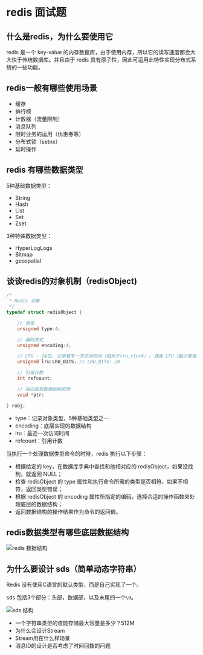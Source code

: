 # redis 面试题

## 什么是redis，为什么要使用它

redis 是一个 key-value 的内存数据库，由于使用内存，所以它的读写速度都会大大快于传统数据库。并且由于 redis 具有原子性，因此可运用此特性实现分布式系统的一些功能。

## redis一般有哪些使用场景

- 缓存
- 排行榜
- 计数器（流量限制）
- 消息队列
- 限时业务的运用（优惠券等）
- 分布式锁（setnx）
- 延时操作

## redis 有哪些数据类型

5种基础数据类型：

- String
- Hash
- List
- Set
- Zset

3种特殊数据类型：

- HyperLogLogs
- Bitmap
- geospatial

## 谈谈redis的对象机制（redisObject)

```C
/*
 * Redis 对象
 */
typedef struct redisObject {

    // 类型
    unsigned type:4;

    // 编码方式
    unsigned encoding:4;

    // LRU - 24位, 记录最末一次访问时间（相对于lru_clock）; 或者 LFU（最少使用的数据：8位频率，16位访问时间）
    unsigned lru:LRU_BITS; // LRU_BITS: 24

    // 引用计数
    int refcount;

    // 指向底层数据结构实例
    void *ptr;

} robj;

```

- type：记录对象类型，5种基础类型之一
- encoding：底层实现的数据结构
- lru：最近一次访问时间
- refcount：引用计数

当执行一个处理数据类型命令的时候，redis 执行以下步骤：

- 根据给定的 key，在数据库字典中查找和他相对应的 redisObject，如果没找到，就返回 NULL；
- 检查 redisObject 的 type 属性和执行命令所需的类型是否相符，如果不相符，返回类型错误；
- 根据 redisObject 的 encoding 属性所指定的编码，选择合适的操作函数来处理底层的数据结构；
- 返回数据结构的操作结果作为命令的返回值。

## redis数据类型有哪些底层数据结构

![redis 数据结构](https://tva1.sinaimg.cn/large/e6c9d24ely1h102lrn74hj21fk0u0469.jpg)

## 为什么要设计 sds（简单动态字符串）

Redis 没有使用C语言的默认类型，而是自己实现了一个。

sds 包括3个部分：头部，数据部，以及末尾的一个`\0`。

![sds 结构](https://tva1.sinaimg.cn/large/e6c9d24ely1h103i33ptrj20eo01nmwz.jpg)



-   一个字符串类型的值能存储最大容量是多少？512M
-   为什么会设计Stream
-   Stream用在什么样场景
-   消息ID的设计是否考虑了时间回拨的问题

